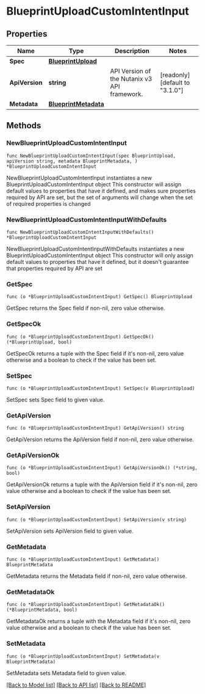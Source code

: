 # BlueprintUploadCustomIntentInput

## Properties

Name | Type | Description | Notes
------------ | ------------- | ------------- | -------------
**Spec** | [**BlueprintUpload**](BlueprintUpload.md) |  | 
**ApiVersion** | **string** | API Version of the Nutanix v3 API framework. | [readonly] [default to "3.1.0"]
**Metadata** | [**BlueprintMetadata**](BlueprintMetadata.md) |  | 

## Methods

### NewBlueprintUploadCustomIntentInput

`func NewBlueprintUploadCustomIntentInput(spec BlueprintUpload, apiVersion string, metadata BlueprintMetadata, ) *BlueprintUploadCustomIntentInput`

NewBlueprintUploadCustomIntentInput instantiates a new BlueprintUploadCustomIntentInput object
This constructor will assign default values to properties that have it defined,
and makes sure properties required by API are set, but the set of arguments
will change when the set of required properties is changed

### NewBlueprintUploadCustomIntentInputWithDefaults

`func NewBlueprintUploadCustomIntentInputWithDefaults() *BlueprintUploadCustomIntentInput`

NewBlueprintUploadCustomIntentInputWithDefaults instantiates a new BlueprintUploadCustomIntentInput object
This constructor will only assign default values to properties that have it defined,
but it doesn't guarantee that properties required by API are set

### GetSpec

`func (o *BlueprintUploadCustomIntentInput) GetSpec() BlueprintUpload`

GetSpec returns the Spec field if non-nil, zero value otherwise.

### GetSpecOk

`func (o *BlueprintUploadCustomIntentInput) GetSpecOk() (*BlueprintUpload, bool)`

GetSpecOk returns a tuple with the Spec field if it's non-nil, zero value otherwise
and a boolean to check if the value has been set.

### SetSpec

`func (o *BlueprintUploadCustomIntentInput) SetSpec(v BlueprintUpload)`

SetSpec sets Spec field to given value.


### GetApiVersion

`func (o *BlueprintUploadCustomIntentInput) GetApiVersion() string`

GetApiVersion returns the ApiVersion field if non-nil, zero value otherwise.

### GetApiVersionOk

`func (o *BlueprintUploadCustomIntentInput) GetApiVersionOk() (*string, bool)`

GetApiVersionOk returns a tuple with the ApiVersion field if it's non-nil, zero value otherwise
and a boolean to check if the value has been set.

### SetApiVersion

`func (o *BlueprintUploadCustomIntentInput) SetApiVersion(v string)`

SetApiVersion sets ApiVersion field to given value.


### GetMetadata

`func (o *BlueprintUploadCustomIntentInput) GetMetadata() BlueprintMetadata`

GetMetadata returns the Metadata field if non-nil, zero value otherwise.

### GetMetadataOk

`func (o *BlueprintUploadCustomIntentInput) GetMetadataOk() (*BlueprintMetadata, bool)`

GetMetadataOk returns a tuple with the Metadata field if it's non-nil, zero value otherwise
and a boolean to check if the value has been set.

### SetMetadata

`func (o *BlueprintUploadCustomIntentInput) SetMetadata(v BlueprintMetadata)`

SetMetadata sets Metadata field to given value.



[[Back to Model list]](../README.md#documentation-for-models) [[Back to API list]](../README.md#documentation-for-api-endpoints) [[Back to README]](../README.md)


